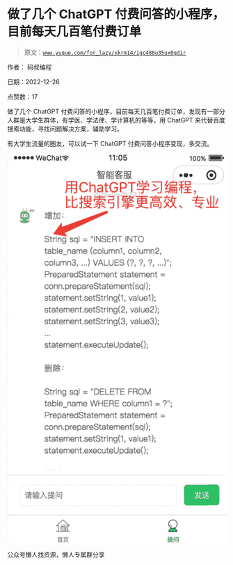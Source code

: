# 做了几个 ChatGPT 付费问答的小程序，目前每天几百笔付费订单

> 原文：[`www.yuque.com/for_lazy/xkrm14/igc480u35ux0gdir`](https://www.yuque.com/for_lazy/xkrm14/igc480u35ux0gdir)



作者： 码叔编程



日期：2022-12-26



点赞数：17

<ne-card data-card-name="hr" data-card-type="block" id="QSkx3" data-event-boundary="card">

做了几个 ChatGPT 付费问答的小程序，目前每天几百笔付费订单，发现有一部分人群是大学生群体，有学医、学法律、学计算机的等等，用 ChatGPT 来代替百度搜索功能，寻找问题解决方案，辅助学习。



有大学生流量的圈友，可以试一下 ChatGPT 付费问答小程序变现，多交流。



<ne-card data-card-name="image" data-card-type="inline" id="CZil3" data-event-boundary="card">![](img/68586697cf0a53aca055db0e87c303bb.png)</ne-card>

<ne-card data-card-name="hr" data-card-type="block" id="yDrHo" data-event-boundary="card">

公众号懒人找资源，懒人专属群分享

</ne-card></ne-card>